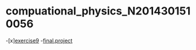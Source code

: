 # compuational_physics_N2014301510056
-[x][exercise9](https://www.evernote.com/shard/s140/sh/93c214c1-1cec-4b49-84bc-9d21d9ceca02/a997a34545d8eb11850b051714b52705)
-[final.project](http://www.jianshu.com/p/7ace28daa887)
